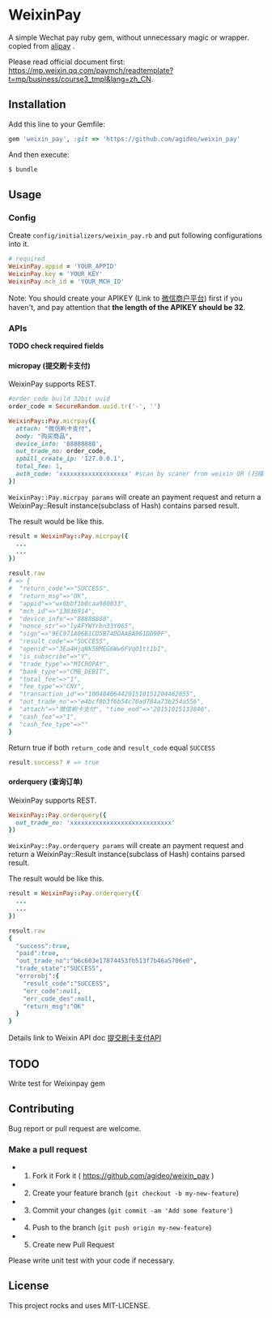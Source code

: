 # WeixinPay

A simple Wechat pay ruby gem, without unnecessary magic or wrapper.
copied from [alipay](https://github.com/chloerei/alipay) .

Please read official document first: <https://mp.weixin.qq.com/paymch/readtemplate?t=mp/business/course3_tmpl&lang=zh_CN>.

## Installation

Add this line to your Gemfile:

```ruby
gem 'weixin_pay', :git => 'https://github.com/agideo/weixin_pay'
```

And then execute:

```sh
$ bundle
```

## Usage

### Config

Create `config/initializers/weixin_pay.rb` and put following configurations into it.

```ruby
# required
WeixinPay.appid = 'YOUR_APPID'
WeixinPay.key = 'YOUR_KEY'
WeixinPay.mch_id = 'YOUR_MCH_ID'
```

Note: You should create your APIKEY (Link to [微信商户平台](https://pay.weixin.qq.com/index.php/home/login)) first if you haven't, and pay attention that **the length of the APIKEY should be 32**.

### APIs

**TODO check required fields**

#### micropay (提交刷卡支付)

WeixinPay supports REST.

```ruby
#order_code build 32bit uuid
order_code = SecureRandom.uuid.tr('-', '')

WeixinPay::Pay.micrpay({
  attach: "微信刷卡支付",
  body: "购买商品",
  device_info: '88888888',
  out_trade_no: order_code,
  spbill_create_ip: '127.0.0.1',
  total_fee: 1,
  auth_code: 'xxxxxxxxxxxxxxxxxxx' #scan by scaner from weixin QR (扫描枪扫描微信二维码所获得)
})
```

`WeixinPay::Pay.micrpay params` will create an payment request and return a WeixinPay::Result instance(subclass of Hash) contains parsed result.

The result would be like this.

```ruby
result = WeixinPay::Pay.micrpay({
  ...
  ...
})

result.raw
# => {
#  "return_code"=>"SUCCESS",
#  "return_msg"=>"OK",
#  "appid"=>"wx0bbf1b0caa980033",
#  "mch_id"=>"13036914",
#  "device_info"=>"88888888",
#  "nonce_str"=>"lyAFYWYrbn33Y065",
#  "sign"=>"9EC971A06B1CD5B74DDAABA961DD90F",
#  "result_code"=>"SUCCESS",
#  "openid"=>"3Ea4HjqNk5BMEG6Ww6FVqO1tt1bI",
#  "is_subscribe"=>"Y",
#  "trade_type"=>"MICROPAY",
#  "bank_type"=>"CMB_DEBIT",
#  "total_fee"=>"1",
#  "fee_type"=>"CNY",
#  "transaction_id"=>"1004840644201510151204462655",
#  "out_trade_no"=>"e4bcf8b3f6b54c70ad784a73b254a556",
#  "attach"=>"微信刷卡支付", "time_end"=>"20151015133846",
#  "cash_fee"=>"1",
#  "cash_fee_type"=>""
}
```

Return true if both `return_code` and `result_code` equal `SUCCESS`

```ruby
result.success? # => true
```

#### orderquery (查询订单)

WeixinPay supports REST.

```ruby
WeixinPay::Pay.orderquery({
  out_trade_no: 'xxxxxxxxxxxxxxxxxxxxxxxxxxxx'
})
```

`WeixinPay::Pay.orderquery params` will create an payment request and return a WeixinPay::Result instance(subclass of Hash) contains parsed result.

The result would be like this.

```ruby
result = WeixinPay::Pay.orderquery({
  ...
  ...
})

result.raw
{
  "success":true,
  "paid":true,
  "out_trade_no":"b6c603e17874453fb513f7b46a5706e0",
  "trade_state":"SUCCESS",
  "errorobj":{
    "result_code":"SUCCESS",
    "err_code":null,
    "err_code_des":null,
    "return_msg":"OK"
  }
}
```

Details link to Weixin API doc [提交刷卡支付API](https://pay.weixin.qq.com/wiki/doc/api/micropay.php?chapter=9_10&index=1)

## TODO

Write test for Weixinpay gem

## Contributing

Bug report or pull request are welcome.

### Make a pull request

- 1. Fork it Fork it ( https://github.com/agideo/weixin_pay )
- 2. Create your feature branch (`git checkout -b my-new-feature`)
- 3. Commit your changes (`git commit -am 'Add some feature'`)
- 4. Push to the branch (`git push origin my-new-feature`)
- 5. Create new Pull Request

Please write unit test with your code if necessary.

## License

This project rocks and uses MIT-LICENSE.